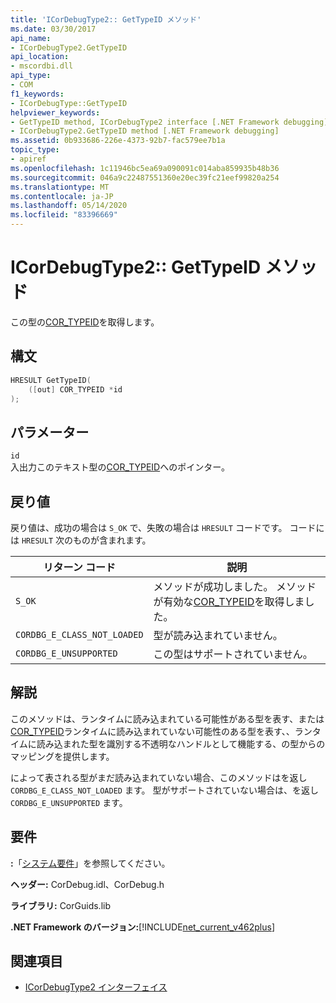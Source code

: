 ```yaml
---
title: 'ICorDebugType2:: GetTypeID メソッド'
ms.date: 03/30/2017
api_name:
- ICorDebugType2.GetTypeID
api_location:
- mscordbi.dll
api_type:
- COM
f1_keywords:
- ICorDebugType::GetTypeID
helpviewer_keywords:
- GetTypeID method, ICorDebugType2 interface [.NET Framework debugging]
- ICorDebugType2.GetTypeID method [.NET Framework debugging]
ms.assetid: 0b933686-226e-4373-92b7-fac579ee7b1a
topic_type:
- apiref
ms.openlocfilehash: 1c11946bc5ea69a090091c014aba859935b48b36
ms.sourcegitcommit: 046a9c22487551360e20ec39fc21eef99820a254
ms.translationtype: MT
ms.contentlocale: ja-JP
ms.lasthandoff: 05/14/2020
ms.locfileid: "83396669"
---
```

# <a name="icordebugtype2gettypeid-method"></a>ICorDebugType2:: GetTypeID メソッド
この型の[COR_TYPEID](cor-typeid-structure.md)を取得します。  
  
## <a name="syntax"></a>構文  
  
```cpp  
HRESULT GetTypeID(  
    ([out] COR_TYPEID *id  
);  
```  
  
## <a name="parameters"></a>パラメーター  
 `id`  
 入出力このテキスト型の[COR_TYPEID](cor-typeid-structure.md)へのポインター。  
  
## <a name="return-value"></a>戻り値  
 戻り値は、成功の場合は `S_OK` で、失敗の場合は `HRESULT` コードです。 コードには `HRESULT` 次のものが含まれます。  
  
|リターン コード|説明|  
|-----------------|-----------------|  
|`S_OK`|メソッドが成功しました。 メソッドが有効な[COR_TYPEID](cor-typeid-structure.md)を取得しました。|  
|`CORDBG_E_CLASS_NOT_LOADED`|型が読み込まれていません。|  
|`CORDBG_E_UNSUPPORTED`|この型はサポートされていません。|  
  
## <a name="remarks"></a>解説  
 このメソッドは、ランタイムに読み込まれている可能性がある型を表す、または[COR_TYPEID](cor-typeid-structure.md)ランタイムに読み込まれていない可能性のある型を表す、、ランタイムに読み込まれた型を識別する不透明なハンドルとして機能する、の型からのマッピングを提供します。  
  
 によって表される型がまだ読み込まれていない場合、このメソッドはを返し `CORDBG_E_CLASS_NOT_LOADED` ます。  型がサポートされていない場合は、を返し `CORDBG_E_UNSUPPORTED` ます。  
  
## <a name="requirements"></a>要件  
 **:**「[システム要件](../../get-started/system-requirements.md)」を参照してください。  
  
 **ヘッダー:** CorDebug.idl、CorDebug.h  
  
 **ライブラリ:** CorGuids.lib  
  
 **.NET Framework のバージョン:**[!INCLUDE[net_current_v462plus](../../../../includes/net-current-v462plus-md.md)]  
  
## <a name="see-also"></a>関連項目

- [ICorDebugType2 インターフェイス](icordebugtype2-interface.md)
